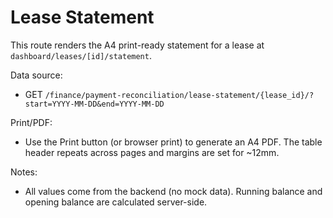 # Lease Statement

This route renders the A4 print-ready statement for a lease at `dashboard/leases/[id]/statement`.

Data source:
- GET `/finance/payment-reconciliation/lease-statement/{lease_id}/?start=YYYY-MM-DD&end=YYYY-MM-DD`

Print/PDF:
- Use the Print button (or browser print) to generate an A4 PDF. The table header repeats across pages and margins are set for ~12mm.

Notes:
- All values come from the backend (no mock data). Running balance and opening balance are calculated server-side.

